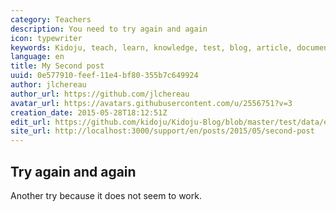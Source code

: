 ```yaml
---
category: Teachers
description: You need to try again and again
icon: typewriter
keywords: Kidoju, teach, learn, knowledge, test, blog, article, documentation, ebook, video, webinar, slide
language: en
title: My Second post
uuid: 0e577910-feef-11e4-bf80-355b7c649924
author: jlchereau
author_url: https://github.com/jlchereau
avatar_url: https://avatars.githubusercontent.com/u/2556751?v=3
creation_date: 2015-05-28T18:12:51Z
edit_url: https://github.com/kidoju/Kidoju-Blog/blob/master/test/data/en/posts/2015/second-post.md
site_url: http://localhost:3000/support/en/posts/2015/05/second-post
---
```

## Try again and again

Another try because it does not seem to work.